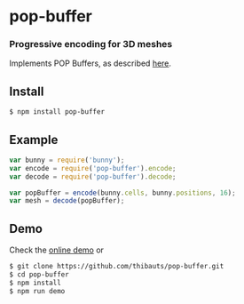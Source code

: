 pop-buffer
==========
### Progressive encoding for 3D meshes

Implements POP Buffers, as described [here](x3dom.org/pop/files/popbuffer2013.pdf).

Install
-------

```bash
$ npm install pop-buffer
```

Example
-------

```javascript
var bunny = require('bunny');
var encode = require('pop-buffer').encode;
var decode = require('pop-buffer').decode;

var popBuffer = encode(bunny.cells, bunny.positions, 16);
var mesh = decode(popBuffer);
```

Demo
----

Check the [online demo](http://requirebin.com/?gist=538bb6f0da184e91c26a) or

```bash
$ git clone https://github.com/thibauts/pop-buffer.git
$ cd pop-buffer
$ npm install
$ npm run demo
```


